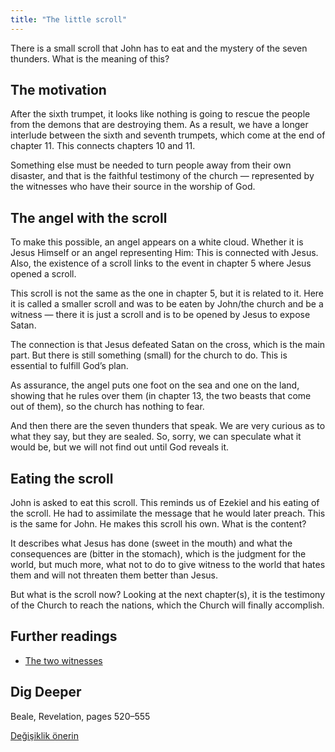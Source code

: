 ```yaml
---
title: "The little scroll"
---
```



There is a small scroll that John has to eat and the mystery of the seven thunders. What is the meaning of this?


## The motivation

<a name="0e5a"></a>
After the sixth trumpet, it looks like nothing is going to rescue the people from the demons that are destroying them. As a result, we have a longer interlude between the sixth and seventh trumpets, which come at the end of chapter 11. This connects chapters 10 and 11.

Something else must be needed to turn people away from their own disaster, and that is the faithful testimony of the church — represented by the witnesses who have their source in the worship of God.


## The angel with the scroll

<a name="6058"></a>
To make this possible, an angel appears on a white cloud. Whether it is Jesus Himself or an angel representing Him: This is connected with Jesus. Also, the existence of a scroll links to the event in chapter 5 where Jesus opened a scroll.

This scroll is not the same as the one in chapter 5, but it is related to it. Here it is called a smaller scroll and was to be eaten by John/the church and be a witness — there it is just a scroll and is to be opened by Jesus to expose Satan.

The connection is that Jesus defeated Satan on the cross, which is the main part. But there is still something (small) for the church to do. This is essential to fulfill God’s plan.

As assurance, the angel puts one foot on the sea and one on the land, showing that he rules over them (in chapter 13, the two beasts that come out of them), so the church has nothing to fear.

And then there are the seven thunders that speak. We are very curious as to what they say, but they are sealed. So, sorry, we can speculate what it would be, but we will not find out until God reveals it.


## Eating the scroll

<a name="c6ef"></a>
John is asked to eat this scroll. This reminds us of Ezekiel and his eating of the scroll. He had to assimilate the message that he would later preach. This is the same for John. He makes this scroll his own. What is the content?

It describes what Jesus has done (sweet in the mouth) and what the consequences are (bitter in the stomach), which is the judgment for the world, but much more, what not to do to give witness to the world that hates them and will not threaten them better than Jesus.

But what is the scroll now? Looking at the next chapter(s), it is the testimony of the Church to reach the nations, which the Church will finally accomplish.


## Further readings

<a name="b216"></a>
- [The two witnesses](../../../content/witnesses/expl/the-two-witnesses)



## Dig Deeper

<a name="2d38"></a>
Beale, Revelation, pages 520–555






[Değişiklik önerin](https://github.com/revelation-today/revelation-today/blob/main/exampleSite/content/docs/content/scroll/expl/the-little-scroll.md)
